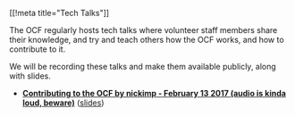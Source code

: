 [[!meta title="Tech Talks"]]

The OCF regularly hosts tech talks where volunteer staff members share their knowledge,
and try and teach others how the OCF works, and how to contribute to it.

We will be recording these talks and make them available publicly, along with slides.

- **[Contributing to the OCF by nickimp - February 13 2017 (audio is kinda loud, beware)](https://www.youtube.com/watch?v=qLFSHZYj8Qw)** ([slides](https://drive.google.com/file/d/0B6qdeEJcBKpMVkpoQlItSzJJQzlUd3RtczQxZ0o5Y28xcGJj/view?pageId=102810939765485425803))
